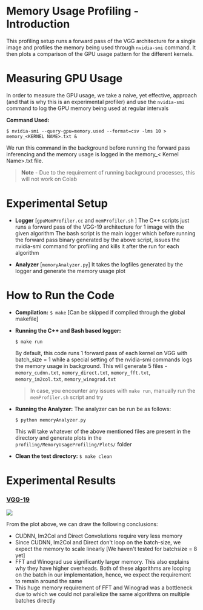 
# Memory Usage Profiling - Introduction

This profiling setup runs a forward pass of the VGG architecture for a single image and profiles the memory being used through ``nvidia-smi`` command. It then plots a comparison of the GPU usage pattern for the different kernels. 
  

# Measuring GPU Usage
In order to measure the GPU usage, we take a naive, yet effective, approach (and that is why this is an experimental profiler) and use the `nvidia-smi` command to log the GPU memory being used at regular intervals

**Command Used:**
```
$ nvidia-smi --query-gpu=memory.used --format=csv -lms 10 > memory_<KERNEL NAME>.txt &
```

We run this command in the background before running the forward pass inferencing and the memory usage is logged in the memory_< Kernel Name>.txt file. 

>  **Note** - Due to the requirement of running background processes, this will not work on Colab 
  

# Experimental Setup
*  **Logger**  [`gpuMemProfiler.cc` and `memProfiler.sh` ]
	The C++ scripts just runs a forward pass of the VGG-19 architecture for 1 image with the given algorithm
The bash script is the main logger which before running the forward pass binary generated by the above script, issues the nvidia-smi command for profiling and kills it after the run for each algorithm

*  **Analyzer**  [`memoryAnalyzer.py`]
	It takes the logfiles generated by the logger and generate the memory usage plot


# How to Run the Code
 * **Compilation:**   `$ make`  [Can be skipped if compiled through the global makefile]
* **Running the C++ and Bash based logger:**
	```
	$ make run
	```
	By default, this code runs 1 forward pass of each kernel on VGG with batch_size = 1 while a special setting of the nvidia-smi commands logs the memory usage in background. This will generate 5 files  - `memory_cudnn.txt`, `memory_direct.txt`, `memory_fft.txt`, `memory_im2col.txt`, `memory_winograd.txt` 
	

	> In case, you encounter any issues with `make run`, manually run the `memProfiler.sh` script and try 

* **Running the Analyzer:**
	The analyzer can be run be as follows:
	```
	$ python memoryAnalyzer.py
	```
	This will take whatever of the above mentioned files are present in the directory and generate plots in the `profiling/MemoryUsageProfiling/Plots/` folder   

* **Clean the test directory:**  ```$ make clean```
  

# Experimental Results

### <ins>VGG-19</ins>
![](https://github.com/prajwal1210/HP3-CNN-Inferencing/blob/master/profiling/MemoryUsageProfiling/Plots/GPUMemoryUtilization.png)

From the plot above, we can draw the following conclusions:
* CUDNN, Im2Col and Direct Convolutions require very less memory
* Since CUDNN, Im2Col and Direct don't loop on the batch-size, we expect the memory to scale linearly [We haven't tested for batchsize = 8 yet]
* FFT and Winograd use significantly larger memory. This also explains why they have higher overheads. Both of these algorithms are looping on the batch in our implementation, hence, we expect the requirement to remain around the same
* This huge memory requirement of FFT and Winograd was a bottleneck due to which we could not parallelize the same algorithms on multiple batches directly